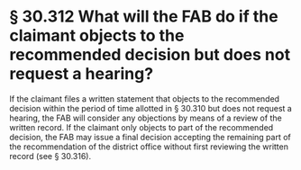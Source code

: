 # § 30.312   What will the FAB do if the claimant objects to the recommended decision but does not request a hearing?

If the claimant files a written statement that objects to the recommended decision within the period of time allotted in § 30.310 but does not request a hearing, the FAB will consider any objections by means of a review of the written record. If the claimant only objects to part of the recommended decision, the FAB may issue a final decision accepting the remaining part of the recommendation of the district office without first reviewing the written record (see § 30.316).






